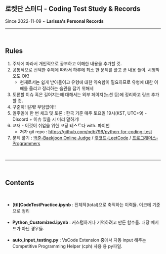 ## 로켓단 스터디 - Coding Test Study & Records
Since 2022-11-09 ~ 
<b>Larissa's Personal Records</b>
<br />

---
<br />

## Rules
1. 주제에 따라서 개인적으로 공부하고 이해한 내용을 추가할 것.
2. 공통적으로 선택한 주제에 따라서 하루에 최소 한 문제를 풀고 푼 내용 풀이. 시행착오도 OK!
    - 현재로서는 쉽게 받아들이고 유형에 대한 익숙함이 필요하므로 유형에 대한 이해를 올리고 정리하는 습관을 잡기 위해서
3. 토론할 이슈 혹은 길어지는에 대해서는 외부 페이지(노션 등)에 정리하고 링크 추가할 것.
4. 꾸준히! 길게! 부담없이!!
5. 일주일에 한 번 체크 및 토론 : 한국 기준 매주 토요일 19시(KST, UTC+9) - Discord + 이슈 있을 시 미리 말하기!
6. 교재 - 이것이 취업을 위한 코딩 테스트다 with. 파이썬
    - 저자 git repo : https://github.com/ndb796/python-for-coding-test
7. 문제 풀기 : [백준-Baekjoon Online Judge](https://www.acmicpc.net/) / [릿코드-LeetCode](https://leetcode.com/) / [프로그래머스-Programmers](https://programmers.co.kr/)
<br />

---
<br />

## Contents
<br />

- <b>[ttl]CodeTestPractice.ipynb</b>
: 전체적(total)으로 축적하는 이력들. 이코테 기준으로 정리
<br /><br />
- <b>Python_Customized.ipynb</b>
: 커스텀하거나 기억하려고 만든 함수들. 내장 메서드가 아닌 경우들.
<br /><br />
- <b>auto_input_testing.py</b>
: VsCode Extension 중에서 자동 input 해주는 Competitive Programming Helper (cph) 사용 용 py파일.


